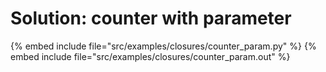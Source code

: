 # Solution: counter with parameter

{% embed include file="src/examples/closures/counter_param.py" %}
{% embed include file="src/examples/closures/counter_param.out" %}

